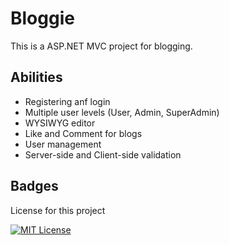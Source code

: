 
# Bloggie

This is a ASP.NET MVC project for blogging.


## Abilities
* Registering anf login
* Multiple user levels (User, Admin, SuperAdmin)
* WYSIWYG editor
* Like and Comment for blogs
* User management
* Server-side and Client-side validation
## Badges

License for this project

[![MIT License](https://img.shields.io/badge/License-MIT-green.svg)](https://choosealicense.com/licenses/mit/)


